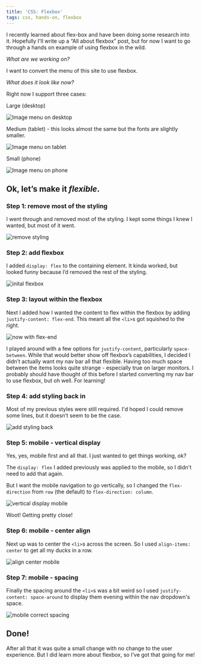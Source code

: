 ```yaml
---
title: 'CSS: Flexbox'
tags: css, hands-on, flexbox
---
```


I recently learned about flex-box and have been doing some research into it. Hopefully I'll write up a “All about flexbox” post, but for now I want to go through a hands on example of using flexbox in the wild.

*What are we working on?*

I want to convert the menu of this site to use flexbox.

*What does it look like now?*

Right now I support three cases:

Large (desktop)

![Image menu on desktop](/images/blog/css-flexbox/current-menu-large.png)

Medium (tablet) - this looks almost the same but the fonts are slightly smaller.

![Image menu on tablet](/images/blog/css-flexbox/current-menu-medium.png)

Small (phone)

![Image menu on phone](/images/blog/css-flexbox/current-menu-small.png)

## Ok, let’s make it *flexible*.

### Step 1: remove most of the styling

I went through and removed most of the styling. I kept some things I knew I wanted, but most of it went.

![remove styling](/images/blog/css-flexbox/remove-styling.png)

### Step 2: add flexbox

I added `display: flex` to the containing element. It kinda worked, but looked funny because I’d removed the rest of the styling.

![inital flexbox](/images/blog/css-flexbox/inital-flexbox.png)

### Step 3: layout within the flexbox

Next I added how I wanted the content to flex within the flexbox by adding `justify-content: flex-end`. This meant all the `<li>`s got squished to the right.

![now with flex-end](/images/blog/css-flexbox/flex-end.png)

I played around with a few options for `justify-content`, particularly `space-between`. While that would better show off flexbox’s capabilities, I decided I didn’t actually want my nav bar all that flexible. Having too much space between the items looks quite strange - especially true on larger monitors. I probably should have thought of this before I started converting my nav bar to use flexbox, but oh well. For learning!

### Step 4: add styling back in

Most of my previous styles were still required. I'd hoped I could remove some lines, but it doesn’t seem to be the case.

![add styling back](/images/blog/css-flexbox/add-styling-back.png)

### Step 5: mobile - vertical display

Yes, yes, mobile first and all that. I just wanted to get things working, ok?

The `display: flex` I added previously was applied to the mobile, so I didn't need to add that again.

But I want the mobile navigation to go vertically, so I changed the `flex-direction` from `row` (the default) to `flex-direction: column`.

![vertical display mobile](/images/blog/css-flexbox/vertical-display-mobile.png)

Woot! Getting pretty close!

### Step 6: mobile - center align

Next up was to center the `<li>`s across the screen. So I used `align-items: center` to get all my ducks in a row.

![align center mobile](/images/blog/css-flexbox/align-center-mobile.png)

### Step 7: mobile - spacing

Finally the spacing around the `<li>`s was a bit weird so I used `justify-content: space-around` to display them evening within the nav dropdown's space.

![mobile correct spacing](/images/blog/css-flexbox/mobile-correct-spacing.png)

## Done!

After all that it was quite a small change with no change to the user experience. But I did learn more about flexbox, so I’ve got that going for me!





